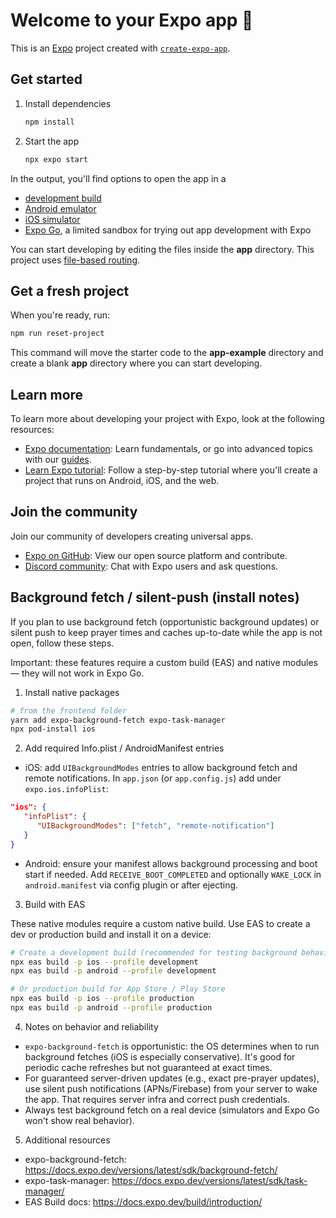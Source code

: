 # Welcome to your Expo app 👋

This is an [Expo](https://expo.dev) project created with [`create-expo-app`](https://www.npmjs.com/package/create-expo-app).

## Get started

1. Install dependencies

   ```bash
   npm install
   ```

2. Start the app

   ```bash
   npx expo start
   ```

In the output, you'll find options to open the app in a

- [development build](https://docs.expo.dev/develop/development-builds/introduction/)
- [Android emulator](https://docs.expo.dev/workflow/android-studio-emulator/)
- [iOS simulator](https://docs.expo.dev/workflow/ios-simulator/)
- [Expo Go](https://expo.dev/go), a limited sandbox for trying out app development with Expo

You can start developing by editing the files inside the **app** directory. This project uses [file-based routing](https://docs.expo.dev/router/introduction).

## Get a fresh project

When you're ready, run:

```bash
npm run reset-project
```

This command will move the starter code to the **app-example** directory and create a blank **app** directory where you can start developing.

## Learn more

To learn more about developing your project with Expo, look at the following resources:

- [Expo documentation](https://docs.expo.dev/): Learn fundamentals, or go into advanced topics with our [guides](https://docs.expo.dev/guides).
- [Learn Expo tutorial](https://docs.expo.dev/tutorial/introduction/): Follow a step-by-step tutorial where you'll create a project that runs on Android, iOS, and the web.

## Join the community

Join our community of developers creating universal apps.

- [Expo on GitHub](https://github.com/expo/expo): View our open source platform and contribute.
- [Discord community](https://chat.expo.dev): Chat with Expo users and ask questions.

## Background fetch / silent-push (install notes)

If you plan to use background fetch (opportunistic background updates) or silent push to keep prayer times and caches up-to-date while the app is not open, follow these steps.

Important: these features require a custom build (EAS) and native modules — they will not work in Expo Go.

1. Install native packages

```bash
# from the frontend folder
yarn add expo-background-fetch expo-task-manager
npx pod-install ios
```

2. Add required Info.plist / AndroidManifest entries

- iOS: add `UIBackgroundModes` entries to allow background fetch and remote notifications. In `app.json` (or `app.config.js`) add under `expo.ios.infoPlist`:

```json
"ios": {
   "infoPlist": {
      "UIBackgroundModes": ["fetch", "remote-notification"]
   }
}
```

- Android: ensure your manifest allows background processing and boot start if needed. Add `RECEIVE_BOOT_COMPLETED` and optionally `WAKE_LOCK` in `android.manifest` via config plugin or after ejecting.

3. Build with EAS

These native modules require a custom native build. Use EAS to create a dev or production build and install it on a device:

```bash
# Create a development build (recommended for testing background behavior)
npx eas build -p ios --profile development
npx eas build -p android --profile development

# Or production build for App Store / Play Store
npx eas build -p ios --profile production
npx eas build -p android --profile production
```

4. Notes on behavior and reliability

- `expo-background-fetch` is opportunistic: the OS determines when to run background fetches (iOS is especially conservative). It's good for periodic cache refreshes but not guaranteed at exact times.
- For guaranteed server-driven updates (e.g., exact pre-prayer updates), use silent push notifications (APNs/Firebase) from your server to wake the app. That requires server infra and correct push credentials.
- Always test background fetch on a real device (simulators and Expo Go won't show real behavior).

5. Additional resources

- expo-background-fetch: https://docs.expo.dev/versions/latest/sdk/background-fetch/
- expo-task-manager: https://docs.expo.dev/versions/latest/sdk/task-manager/
- EAS Build docs: https://docs.expo.dev/build/introduction/

